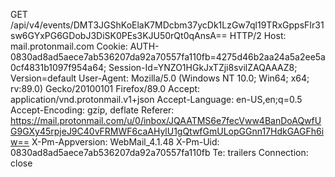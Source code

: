 GET /api/v4/events/DMT3JGShKoElaK7MDcbm37ycDk1LzGw7ql19TRxGppsFIr31sw6GYxPG6GDobJ3DiSK0PEs3KJU50rQt0qAnsA== HTTP/2
Host: mail.protonmail.com
Cookie: AUTH-0830ad8ad5aece7ab536207da92a70557fa110fb=4275d46b2aa24a5a2ee5a0cf4831b1097f954a64; Session-Id=YNZO1HGkJxTZji8svilZAQAAAZ8; Version=default
User-Agent: Mozilla/5.0 (Windows NT 10.0; Win64; x64; rv:89.0) Gecko/20100101 Firefox/89.0
Accept: application/vnd.protonmail.v1+json
Accept-Language: en-US,en;q=0.5
Accept-Encoding: gzip, deflate
Referer: https://mail.protonmail.com/u/0/inbox/JQAATMS6e7fecVww4BanDoAQwfUG9GXy45rpjeJ9C40vFRMWF6caAHylU1gQtwfGmULopGGnn17HdkGAGFh6iw==
X-Pm-Appversion: WebMail_4.1.48
X-Pm-Uid: 0830ad8ad5aece7ab536207da92a70557fa110fb
Te: trailers
Connection: close
